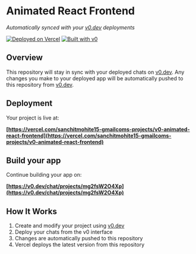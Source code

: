 # Animated React Frontend

*Automatically synced with your [v0.dev](https://v0.dev) deployments*

[![Deployed on Vercel](https://img.shields.io/badge/Deployed%20on-Vercel-black?style=for-the-badge&logo=vercel)](https://vercel.com/sanchitmohite15-gmailcoms-projects/v0-animated-react-frontend)
[![Built with v0](https://img.shields.io/badge/Built%20with-v0.dev-black?style=for-the-badge)](https://v0.dev/chat/projects/mg2fsW2O4Xp)

## Overview

This repository will stay in sync with your deployed chats on [v0.dev](https://v0.dev).
Any changes you make to your deployed app will be automatically pushed to this repository from [v0.dev](https://v0.dev).

## Deployment

Your project is live at:

**[https://vercel.com/sanchitmohite15-gmailcoms-projects/v0-animated-react-frontend](https://vercel.com/sanchitmohite15-gmailcoms-projects/v0-animated-react-frontend)**

## Build your app

Continue building your app on:

**[https://v0.dev/chat/projects/mg2fsW2O4Xp](https://v0.dev/chat/projects/mg2fsW2O4Xp)**

## How It Works

1. Create and modify your project using [v0.dev](https://v0.dev)
2. Deploy your chats from the v0 interface
3. Changes are automatically pushed to this repository
4. Vercel deploys the latest version from this repository